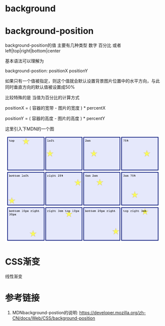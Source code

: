 # background

# background-position

background-position的值 主要有几种类型 数字 百分比 或者 left|top|right|bottom|center 

基本语法可以理解为 

background-postion: positionX positionY

如果只有一个值被指定，则这个值就会默认设置背景图片位置中的水平方向，与此同时垂直方向的默认值被设置成50%

比较特殊的是 当值为百分比的计算方式 

positionX = ( 容器的宽带 - 图片的宽度 ) * percentX

positionY = ( 容器的高度 - 图片的高度 ) * percentY

这里引入下MDN的一个图

![backgroun-postion](/assets/QQ20180720-183836.png)

# CSS渐变

线性渐变



# 参考链接

1. MDNbackground-postion的说明: https://developer.mozilla.org/zh-CN/docs/Web/CSS/background-position


